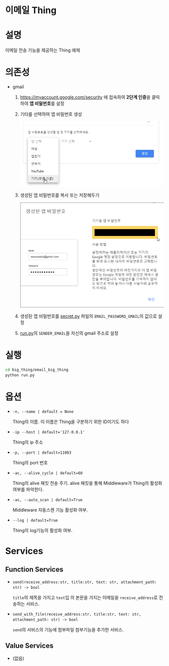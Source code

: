 # 이메일 Thing

# 설명

이메일 전송 기능을 제공하는 Thing 예제

# 의존성

- gmail
    1. https://myaccount.google.com/security 에 접속하여 **2단계 인증**을 클릭하여 **앱 비밀번호**를 설정 
    2. 기타를 선택하여 앱 비밀번호 생성
        
        ![Untitled](img/gen_password1.png)
        
    3. 생성된 앱 비밀번호를 복사 또는 저장해두기
        
        ![Untitled](img/gen_password2.png)
        
    4. 생성된 앱 비밀번호를 [secret.py](http://secret.py/) 파일의 `EMAIL_PASSWORD_GMAIL`의 값으로 설정
    5. [run.py](http://run.py/)의 `SENDER_EMAIL`을 자신의 gmail 주소로 설정

# 실행

```bash
cd big_thing/email_big_thing
python run.py
```

# 옵션

- `-n, --name | default = None`
    
    Thing의 이름. 이 이름은 Thing을 구분하기 위한 ID이기도 하다 
    
- `-ip --host | default='127.0.0.1'`
    
    Thing의 ip 주소
    
- `-p, --port | default=11083`
    
    Thing의 port 번호
    
- `-ac, --alive_cycle | default=60`
    
    Thing의 alive 패킷 전송 주기. alive 패킷을 통해 Middleware가 Thing의 활성화 여부를 파악한다. 
    
- `-as, --auto_scan | default=True`
    
    Middleware 자동스캔 기능 활성화 여부.
    
- `--log | default=True`
    
    Thing의 log기능의 활성화 여부. 
    

# Services

## Function Services

- `send(receive_address:str, title:str, text: str, attachment_path: str) -> bool`
    
    `title`의 제목을 가지고 `text`입 의 본문을 가지는 이메일을 `receive_address`로 전송하는 서비스. 
    
- `send_with_file(receive_address:str, title:str, text: str, attachment_path: str) -> bool`
    
    `send`의 서비스의 기능에 첨부파일 첨부기능을 추가한 서비스.
    

## Value Services

- (없음)